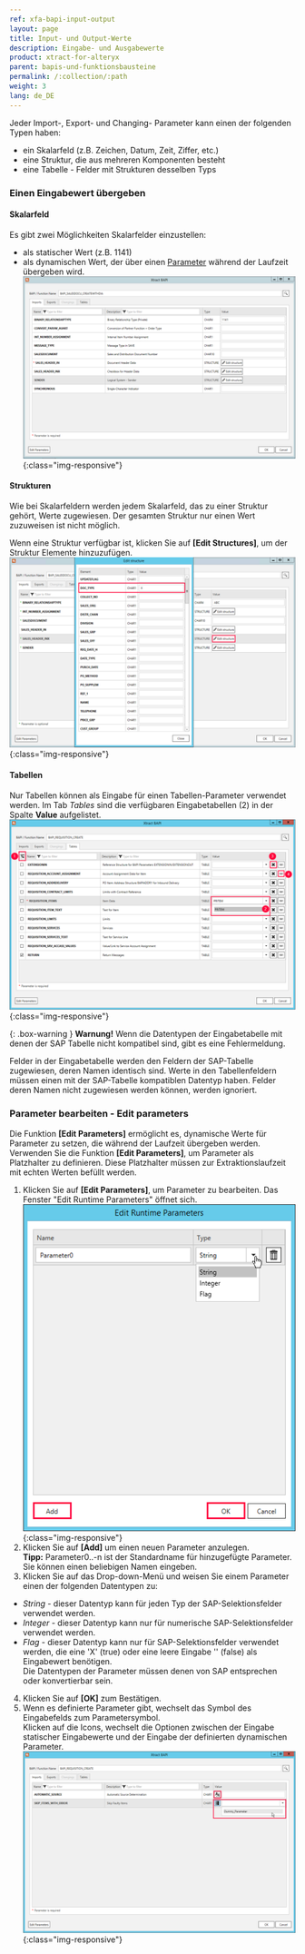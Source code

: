 ```yaml
---
ref: xfa-bapi-input-output
layout: page
title: Input- und Output-Werte
description: Eingabe- und Ausgabewerte
product: xtract-for-alteryx
parent: bapis-und-funktionsbausteine
permalink: /:collection/:path
weight: 3
lang: de_DE
---
```


Jeder Import-, Export- und Changing- Parameter kann einen der folgenden Typen haben: 
- ein Skalarfeld (z.B. Zeichen, Datum, Zeit, Ziffer, etc.)
- eine Struktur, die aus mehreren Komponenten besteht 
- eine Tabelle - Felder mit Strukturen desselben Typs 

### Einen Eingabewert übergeben

#### Skalarfeld
Es gibt zwei Möglichkeiten Skalarfelder einzustellen: 
- als statischer Wert (z.B. 1141)
- als dynamischen Wert, der über einen [Parameter](./skalare-parameter#eparameter-bearbeiten) während der Laufzeit übergeben wird.
![BAPI static constant value](/img/content/xfa/BAPI-scalar.png){:class="img-responsive"}


#### Strukturen
Wie bei Skalarfeldern werden jedem Skalarfeld, das zu einer Struktur gehört, Werte zugewiesen. Der gesamten Struktur nur einen Wert zuzuweisen ist nicht möglich. 

Wenn eine Struktur verfügbar ist, klicken Sie auf **[Edit Structures]**, um der Struktur Elemente hinzuzufügen. 
![BAPI table fields](/img/content/xfa/BAPI-Structures.png){:class="img-responsive"}

#### Tabellen
Nur Tabellen können als Eingabe für einen Tabellen-Parameter verwendet werden. Im Tab *Tables* sind die verfügbaren Eingabetabellen (2) in der Spalte **Value** aufgelistet.
![BAPI table](/img/content/xfa/bapi_table.png){:class="img-responsive"}

{: .box-warning }
**Warnung!** Wenn die Datentypen der Eingabetabelle mit denen der SAP Tabelle nicht kompatibel sind, gibt es eine Fehlermeldung.

Felder in der Eingabetabelle werden den Feldern der SAP-Tabelle zugewiesen, deren Namen identisch sind. 
Werte in den Tabellenfeldern müssen einen mit der SAP-Tabelle kompatiblen Datentyp haben. Felder deren Namen nicht zugewiesen werden können, werden ignoriert.

### Parameter bearbeiten - Edit parameters
Die Funktion **[Edit Parameters]** ermöglicht es, dynamische Werte für Parameter zu setzen, die während der Laufzeit übergeben werden. 
Verwenden Sie die Funktion **[Edit Parameters]**, um Parameter als Platzhalter zu definieren. Diese Platzhalter müssen zur Extraktionslaufzeit mit echten Werten befüllt werden. 

1. Klicken Sie auf **[Edit Parameters]**, um Parameter zu bearbeiten. Das Fenster "Edit Runtime Parameters" öffnet sich. 
![BAPI add parameters](/img/content/xfa/bapi-add-parameter.png){:class="img-responsive"} 
2. Klicken Sie auf **[Add]** um einen neuen Parameter anzulegen. <br>
**Tipp:** Parameter0..-n ist der Standardname für hinzugefügte Parameter. Sie können einen beliebigen Namen eingeben.
3. Klicken Sie auf das Drop-down-Menü und weisen Sie einem Parameter einen der folgenden Datentypen zu: 
- *String* - dieser Datentyp kann für jeden Typ der SAP-Selektionsfelder verwendet werden.
- *Integer* - dieser Datentyp kann nur für numerische SAP-Selektionsfelder verwendet werden.
- *Flag* - dieser Datentyp kann nur für SAP-Selektionsfelder verwendet werden, die eine 'X'&nbsp;(true) oder eine leere Eingabe ''&nbsp;(false) als Eingabewert benötigen. <br> 
Die Datentypen der Parameter müssen denen von SAP entsprechen oder konvertierbar sein.
4. Klicken Sie auf **[OK]** zum Bestätigen.
5. Wenn es definierte Parameter gibt, wechselt das Symbol des Eingabefelds zum Parametersymbol. <br>
Klicken auf die Icons, wechselt die Optionen zwischen der Eingabe statischer Eingabewerte und der Eingabe der definierten dynamischen Parameter.  
![BAPI select parameters](/img/content/xfa/bapi-select-parameters.png){:class="img-responsive"} 
